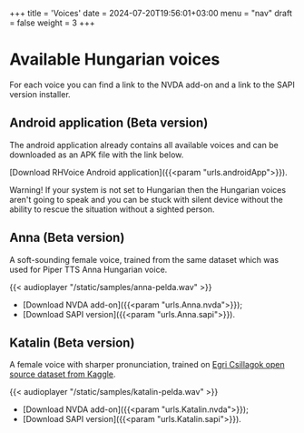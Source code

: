 +++
title = 'Voices'
date = 2024-07-20T19:56:01+03:00
menu = "nav"
draft = false
weight = 3
+++

# Available Hungarian voices

For each voice you can find a link to the NVDA add-on and a link to the SAPI version installer.

## Android application (Beta version)

The android application already contains all available voices and can be downloaded as an APK file with the link below.

[Download RHVoice Android application]({{<param "urls.androidApp">}}).

Warning! If your system is not set to Hungarian then the Hungarian voices aren't going to speak and you can be stuck with silent device without the ability to rescue the situation without a sighted person.

## Anna (Beta version)

A soft-sounding  female voice, trained from the same dataset which was used for Piper TTS Anna Hungarian voice.

{{< audioplayer "/static/samples/anna-pelda.wav" >}}

* [Download NVDA add-on]({{<param "urls.Anna.nvda">}});
* [Download SAPI version]({{<param "urls.Anna.sapi">}}).

## Katalin (Beta version)

A female voice with sharper pronunciation, trained on [Egri Csillagok open source dataset from Kaggle](https://www.kaggle.com/datasets/bryanpark/hungarian-single-speaker-speech-dataset).

{{< audioplayer "/static/samples/katalin-pelda.wav" >}}

* [Download NVDA add-on]({{<param "urls.Katalin.nvda">}});
* [Download SAPI version]({{<param "urls.Katalin.sapi">}}).
